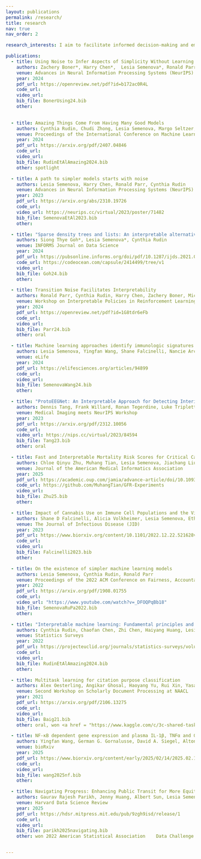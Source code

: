 ```yaml
---
layout: publications
permalink: /research/
title: research
nav: true
nav_order: 2

research_interests: I aim to facilitate informed decision-making and empower machine learning practitioners, data scientists and policymakers with the tools needed to learn from data effectively, emphasizing interpretability, robustness, and trustworthiness. My goals are both to provide theoretical foundations that explain common phenomena observed in the data (especially for interpretable ML) and to design practical tools for reliable and trustworthy AI. The applications of my work are typically in high-stakes decision domains such as healthcare, finance, criminal justice, and governance.<br><br> In my recent research, I have established a  theoretical foundation that explains when and why accurate interpretable/simple models exist. To do so, I leveraged the Rashomon effect, which is the phenomenon when multiple models perform equally well, and proposed the first effort in quantifying the Rashomon effect. Turns out that when the measure of the Rashomon effect is large, well-performing simpler models are more likely to exist.

publications:
  - title: Using Noise to Infer Aspects of Simplicity Without Learning
    authors: Zachery Boner*, Harry Chen*,  Lesia Semenova*, Ronald Parr, Cynthia Rudin
    venue: Advances in Neural Information Processing Systems (NeurIPS)
    year: 2024
    pdf_url: https://openreview.net/pdf?id=b172ac0R4L
    code_url:
    video_url:
    bib_file: BonerUsing24.bib
    other: 

    
  - title: Amazing Things Come From Having Many Good Models
    authors: Cynthia Rudin, Chudi Zhong, Lesia Semenova, Margo Seltzer, Ronald Parr, Jiachang Liu, Srikar Katta, Jon Donnelly, Harry Chen, Zachery Boner
    venue: Proceedings of the International Conference on Machine Learning (ICML)
    year: 2024
    pdf_url: https://arxiv.org/pdf/2407.04846
    code_url:
    video_url:
    bib_file: RudinEtAlAmazing2024.bib
    other: spotlight

  - title: A path to simpler models starts with noise
    authors: Lesia Semenova, Harry Chen, Ronald Parr, Cynthia Rudin
    venue: Advances in Neural Information Processing Systems (NeurIPS)
    year: 2023
    pdf_url: https://arxiv.org/abs/2310.19726
    code_url:
    video_url: https://neurips.cc/virtual/2023/poster/71482
    bib_file: SemenovaEtAl2023.bib
    other:

  - title: "Sparse density trees and lists: An interpretable alternative to high-dimensional histograms"
    authors: Siong Thye Goh*, Lesia Semenova*, Cynthia Rudin
    venue: INFORMS Journal on Data Science
    year: 2024
    pdf_url: https://pubsonline.informs.org/doi/pdf/10.1287/ijds.2021.0001
    code_url: https://codeocean.com/capsule/2414499/tree/v1
    video_url:
    bib_file: Goh24.bib
    other:

  - title: Transition Noise Facilitates Interpretability
    authors: Ronald Parr, Cynthia Rudin, Harry Chen, Zachery Boner, Michal Moshkovitz, Lesia Semenova
    venue: Workshop on Interpretable Policies in Reinforcement Learning@ RLC-2024
    year: 2024
    pdf_url: https://openreview.net/pdf?id=1G8tdr6eFb
    code_url:
    video_url:
    bib_file: Parr24.bib
    other: oral

  - title: Machine learning approaches identify immunologic signatures of total and intact HIV DNA during long-term antiretroviral therapy
    authors: Lesia Semenova, Yingfan Wang, Shane Falcinelli, Nancie Archin, Alicia D Cooper-Volkheimer, David M Margolis, Nilu Goonetilleke, David M Murdoch, Cynthia D Rudin, Edward P Browne
    venue: eLife
    year: 2024
    pdf_url: https://elifesciences.org/articles/94899
    code_url:
    video_url:
    bib_file: SemenovaWang24.bib
    other:

  - title: "ProtoEEGNet: An Interpretable Approach for Detecting Interictal Epileptiform Discharges"
    authors: Dennis Tang, Frank Willard, Ronan Tegerdine, Luke Triplett, Jon Donnelly, Luke Moffett, Lesia Semenova, Alina Jade Barnett, Jin Jing, Cynthia Rudin, Brandon Westover
    venue: Medical Imaging meets NeurIPS Workshop
    year: 2023
    pdf_url: https://arxiv.org/pdf/2312.10056
    code_url:
    video_url: https://nips.cc/virtual/2023/84594
    bib_file: Tang23.bib
    other: oral

  - title: Fast and Interpretable Mortality Risk Scores for Critical Care Patients
    authors: Chloe Qinyu Zhu, Muhang Tian, Lesia Semenova, Jiachang Liu, Jack Xu, Joseph Scarpa, Cynthia Rudin
    venue: Journal of the American Medical Informatics Association
    year: 2025
    pdf_url: https://academic.oup.com/jamia/advance-article/doi/10.1093/jamia/ocae318/7985531?utm_source=authortollfreelink&utm_campaign=jamia&utm_medium=email&guestAccessKey=f55f4ee9-adb8-4d0e-9588-c5c40858c4f8
    code_url: https://github.com/MuhangTian/GFR-Experiments
    video_url:
    bib_file: Zhu25.bib
    other:

  - title: Impact of Cannabis Use on Immune Cell Populations and the Viral Reservoir in People With HIV on Suppressive Antiretroviral Therapy
    authors: Shane D Falcinelli, Alicia Volkheimer, Lesia Semenova, Ethan Wu, Alexander Richardson, Manickam Ashokkumar, David M Margolis, Nancie M Archin, Cynthia D Rudin, David Murdoch, Edward P Browne
    venue: The Journal of Infectious Disease (JID)
    year: 2023
    pdf_url: https://www.biorxiv.org/content/10.1101/2022.12.22.521628v1.full.pdf
    code_url:
    video_url:
    bib_file: Falcinelli2023.bib
    other:

  - title: On the existence of simpler machine learning models
    authors: Lesia Semenova, Cynthia Rudin, Ronald Parr
    venue: Proceedings of the 2022 ACM Conference on Fairness, Accountability, and Transparency (FAccT)
    year: 2022
    pdf_url: https://arxiv.org/pdf/1908.01755
    code_url:
    video_url: "https://www.youtube.com/watch?v=_DFOQPqBb18"
    bib_file: SemenovaRuPa2022.bib
    other:

  - title: "Interpretable machine learning: Fundamental principles and 10 grand challenges"
    authors: Cynthia Rudin, Chaofan Chen, Zhi Chen, Haiyang Huang, Lesia Semenova, Chudi Zhong
    venue: Statistics Surveys
    year: 2022
    pdf_url: https://projecteuclid.org/journals/statistics-surveys/volume-16/issue-none/Interpretable-machine-learning-Fundamental-principles-and-10-grand-challenges/10.1214/21-SS133.full
    code_url:
    video_url:
    bib_file: RudinEtAlAmazing2024.bib
    other:

  - title: Multitask learning for citation purpose classification
    authors: Alex Oesterling, Angikar Ghosal, Haoyang Yu, Rui Xin, Yasa Baig, Lesia Semenova, Cynthia Rudin
    venue: Second Workshop on Scholarly Document Processing at NAACL
    year: 2021
    pdf_url: https://arxiv.org/pdf/2106.13275
    code_url:
    video_url:
    bib_file: Baig21.bib
    other: oral, won <a href = "https://www.kaggle.com/c/3c-shared-task-purpose-v2/leaderboard">third place</a> in the 3C Shared Task Competition

  - title: NF-κB dependent gene expression and plasma IL-1β, TNFα and GCSF drive transcriptomic diversity and CD4:CD8 ratio in people with HIV on ART
    authors: Yingfan Wang, German G. Gornalusse, David A. Siegel, Alton Barbehenn, Rebecca Hoh, Jeffrey Martin, Frederick Hecht, Christopher Pilcher, Lesia Semenova, David M Murdoch, David M Margolis, Claire N. Levy, Keith R. Jerome, Cynthia D Rudin, Florian Hladik, Steven G. Deeks, Sulggi A. Lee, Edward P Browne
    venue: bioRxiv
    year: 2025
    pdf_url: https://www.biorxiv.org/content/early/2025/02/14/2025.02.14.638232.full.pdf
    code_url:
    video_url:
    bib_file: wang2025nf.bib
    other:

  - title: Navigating Progress: Enhancing Public Transit for More Equitable Communities via Interpretable Causal Inference
    authors: Gaurav Rajesh Parikh, Jenny Huang, Albert Sun, Lesia Semenova, Cynthia Rudin
    venue: Harvard Data Science Review
    year: 2025
    pdf_url: https://hdsr.mitpress.mit.edu/pub/9zgh9isd/release/1
    code_url:
    video_url:
    bib_file: parikh2025navigating.bib
    other: won 2022	American Statistical Association	Data Challenge Expo	Student	Competition. A <a href = "[https://www.kaggle.com/c/3c-shared-task-purpose-v2/leaderboard](https://openreview.net/pdf?id=ZNUcipRpUck)">workshop version</a> appeared at NeurIPS 2022 Workshop on Causality for Real-world Impact


---
```


<!-- ---
layout: page
permalink: /research/
title: research
#description: Materials for courses you taught. Replace this text with your description.
nav: true
nav_order: 2
---

In my research I am interested in ....


<div class="publications">

{% bibliography %}

</div># -->
